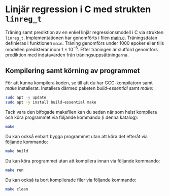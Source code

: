 # Linjär regression i C med strukten `linreg_t`

Träning samt prediktion av en enkel linjär regressionsmodell i C via strukten `linreg_t`. Implementationen har genomförts
i filen [main.c](./main.c). Träningsdatan definieras i funktionen `main`. Träning genomförs under 1000 epoker eller
tills modellen predikterar inom $1 \times 10^{-6}$. Efter träningen är slutförd genomförs prediktion med indatavärden
från träningsuppsättningarna.

## Kompilering samt körning av programmet
För att kunna kompilera koden, se till att du har GCC-kompilatorn samt *make* installerat. Installera därmed paketen *build-essential* samt *make:*

```bash
sudo apt -y update
sudo apt -y install build-essential make
```

Tack vara den bifogade makefilen kan du sedan när som helst kompilera och köra programmet via följande kommando (i denna katalog):

```bash
make
```

Du kan också enbart bygga programmet utan att köra det efteråt via följande kommando:

```bash
make build
```

Du kan köra programmet utan att kompilera innan via följande kommando:

```bash
make run
```

Du kan också ta bort kompilerade filer via följande kommando:

```bash
make clean
```